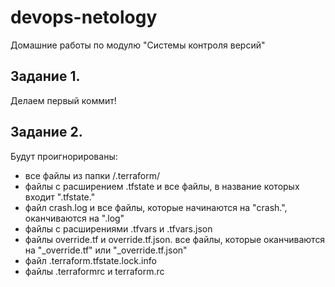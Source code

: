 # devops-netology
Домашние работы по модулю "Системы контроля версий"

## Задание 1. 

Делаем первый коммит!

## Задание 2.

Будут проигнорированы:
* все файлы из папки /.terraform/
* файлы с расширением .tfstate и все файлы, в название которых входит ".tfstate."
* файл crash.log и все файлы, которые начинаются на "crash.", оканчиваются на ".log"
* файлы с расширениями .tfvars и .tfvars.json
* файлы override.tf и override.tf.json. все файлы, которые оканчиваются на "_override.tf" или "_override.tf.json"
* файл .terraform.tfstate.lock.info
* файлы .terraformrc и terraform.rc
